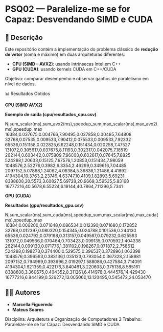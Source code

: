# PSQ02 — Paralelize-me se for Capaz: Desvendando SIMD e CUDA

## 📌 Descrição
Este repositório contém a implementação do problema clássico de **redução de vetor** (soma e máximo) em duas arquiteturas diferentes:

- **CPU (SIMD – AVX2)**: usando intrínsecas Intel em C++  
- **GPU (CUDA)**: usando kernels CUDA em C++/CUDA

Objetivo: comparar desempenho e observar ganhos de paralelismo em nível de dados.

📊 Resultados Obtidos

**CPU (SIMD AVX2)**

**Exemplo de saída (cpu/resultados_cpu.csv)**

N,sum_scalar(ms),sum_avx2(ms),speedup_sum,max_scalar(ms),max_avx2(ms),speedup_max
16384,0.037675,0.004766,7.90495,0.037858,0.00495,7.64808
32768,0.07535,0.009533,7.90412,0.075533,0.009533,7.92332
65536,0.151158,0.022825,6.62248,0.151434,0.020258,7.47527
131072,0.305617,0.037675,8.11193,0.302317,0.042075,7.18519
262144,0.603442,0.075809,7.96003,0.602617,0.07645,7.8825
524288,1.20633,0.15125,7.97576,1.20853,0.151434,7.98059
1048576,2.52276,0.3982,6.3354,2.46299,0.349616,7.04485
2097152,5.07888,1.24062,4.09384,5.36836,1.21486,4.41892
4194304,10.3763,2.23749,4.63747,10.4109,1.82893,5.69231
8388608,20.5573,3.60827,5.69728,20.9669,3.59535,5.83168
16777216,40.5678,6.55224,6.19144,40.7864,7.11296,5.7341

**GPU (CUDA)**

**Resultados (gpu/resultados_gpu.csv)**

N,sum_scalar(ms),sum_cuda(ms),speedup_sum,max_scalar(ms),max_cuda(ms),speedup_max
16384,0.006200,0.071648,0.086534,0.012390,0.071680,0.172852
32768,0.012397,0.080320,0.154345,0.024788,0.101536,0.244130
65536,0.024792,0.079168,0.313157,0.049567,0.079232,0.625593
131072,0.049566,0.070464,0.703423,0.099135,0.070592,1.404338
262144,0.099130,0.071776,1.381102,0.198267,0.071872,2.758612
524288,0.198273,0.374400,0.529575,0.396537,0.372896,1.063398
1048576,0.396593,0.383136,1.035123,0.793054,0.367328,2.158981
2097152,0.794989,0.393696,2.019297,1.588086,0.427584,3.714091
4194304,1.621359,0.422176,3.840481,3.220603,0.375136,8.585161
8388608,3.360675,0.404352,8.311261,6.414978,0.444576,14.429430
16777216,6.844199,0.526272,13.005060,13.120495,0.545472,24.053470

## 👨‍💻 Autores

- **Marcella Figueredo** 
- **Mateus Soares**

Disciplina: Arquitetura e Organização de Computadores 2
Trabalho: Paralelize-me se for Capaz: Desvendando SIMD e CUDA
